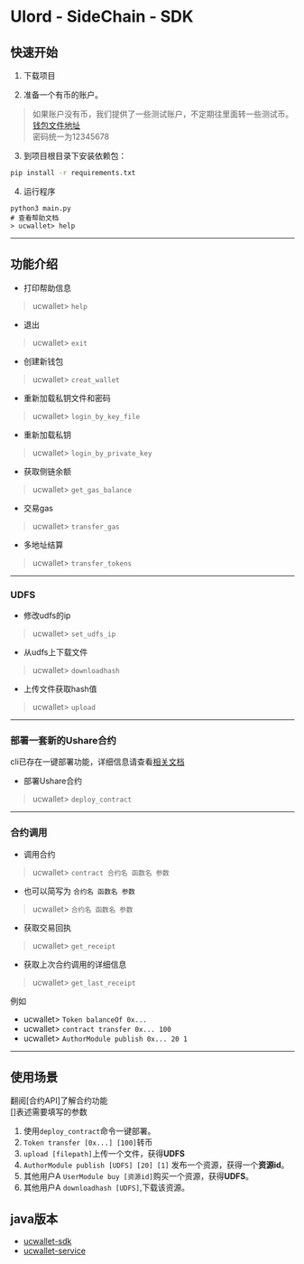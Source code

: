 # Ulord - SideChain - SDK  
  
## 快速开始  

1. 下载项目

2. 准备一个有币的账户。
> 如果账户没有币，我们提供了一些测试账户，不定期往里面转一些测试币。  
> [钱包文件地址](https://github.com/UlordChain/ux-wallet/tree/master/keystore)  
> 密码统一为12345678    

3. 到项目根目录下安装依赖包：
```bash
pip install -r requirements.txt
```

4. 运行程序
```
python3 main.py
# 查看帮助文档
> ucwallet> help
```

---

## 功能介绍

- 打印帮助信息  
> ucwallet> `help`   
- 退出  
> ucwallet> `exit`   
- 创建新钱包  
> ucwallet> `creat_wallet`   
- 重新加载私钥文件和密码  
> ucwallet> `login_by_key_file`   
- 重新加载私钥  
> ucwallet> `login_by_private_key`   
- 获取侧链余额  
> ucwallet> `get_gas_balance`   
- 交易gas  
> ucwallet> `transfer_gas`   
- 多地址结算  
> ucwallet> `transfer_tokens`   
  
---  
  
### UDFS  
  
- 修改udfs的ip  
> ucwallet> `set_udfs_ip`   
- 从udfs上下载文件  
> ucwallet> `downloadhash`   
- 上传文件获取hash值  
> ucwallet> `upload`   
  
---  
  
### 部署一套新的Ushare合约  
  
cli已存在一键部署功能，详细信息请查看[相关文档](./deploy.md)  
- 部署Ushare合约  
> ucwallet> `deploy_contract`     
  
---  
### 合约调用  
  
- 调用合约  
> ucwallet> `contract 合约名 函数名 参数`     
- 也可以简写为 `合约名 函数名 参数` 
> ucwallet> `合约名 函数名 参数`   
- 获取交易回执  
> ucwallet> `get_receipt`   
- 获取上次合约调用的详细信息  
> ucwallet> `get_last_receipt`   
  
例如   
  
- ucwallet> `Token balanceOf 0x...`  
- ucwallet> `contract transfer 0x... 100`  
- ucwallet> `AuthorModule publish 0x... 20 1`  
  
---  
## 使用场景  
翻阅[合约API]了解合约功能  
[]表述需要填写的参数
1. 使用`deploy_contract`命令一键部署。  
2. `Token transfer [0x...] [100]`转币  
3. `upload [filepath]`上传一个文件，获得**UDFS**  
4. `AuthorModule publish [UDFS] [20] [1]`  发布一个资源，获得一个**资源id**。  
5. 其他用户A `UserModule buy [资源id]`购买一个资源，获得**UDFS**。  
6. 其他用户A `downloadhash [UDFS]`,下载该资源。  
  
  
## java版本 
- [ucwallet-sdk](https://github.com/UlordChain/Ulord-platform/blob/wallet_cx/upaas/ucwallet-sdk/ReadMe_zh.md)
- [ucwallet-service](https://github.com/UlordChain/Ulord-platform/blob/wallet_cx/upaas/ucwallet-service/ReadMe_zh.md)
    